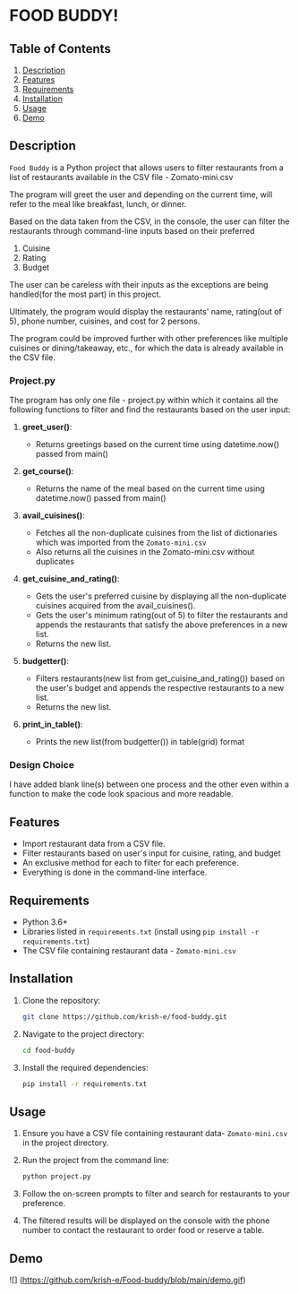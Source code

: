 
# FOOD BUDDY!

## Table of Contents

1. [Description](#description)
2. [Features](#features)
3. [Requirements](#requirements)
4. [Installation](#installation)
5. [Usage](#usage)
6. [Demo](#demo)


## Description

`Food Buddy` is a Python project that allows users to filter restaurants from a list of restaurants available in the CSV file - Zomato-mini.csv

The program will greet the user and depending on the current time, will refer to the meal like breakfast, lunch, or dinner.

Based on the data taken from the CSV, in the console, the user can filter the restaurants through command-line inputs based on their preferred
1. Cuisine
2. Rating
3. Budget

The user can be careless with their inputs as the exceptions are being handled(for the most part) in this project.

Ultimately, the program would display the restaurants' name, rating(out of 5), phone number, cuisines, and cost for 2 persons.

The program could be improved further with other preferences like multiple cuisines or dining/takeaway, etc., for which the data is already available in the CSV file.


### Project.py
The program has only one file - project.py within which it contains all the following functions to filter and find the restaurants based on the user input:

1. **greet_user()**:

    * Returns greetings based on the current time using datetime.now() passed from main()


2. **get_course()**:

    * Returns the name of the meal based on the current time using datetime.now() passed from main()


3. **avail_cuisines()**:

    * Fetches all the non-duplicate cuisines from the list of dictionaries which was imported from the `Zomato-mini.csv`
    * Also returns all the cuisines in the Zomato-mini.csv without duplicates


4. **get_cuisine_and_rating()**:

    * Gets the user's preferred cuisine by displaying all the non-duplicate cuisines acquired from the avail_cuisines().
    * Gets the user's minimum rating(out of 5) to filter the restaurants and appends the restaurants that satisfy the above preferences in a new list.
    * Returns the new list.


5. **budgetter()**:

    * Filters restaurants(new list from get_cuisine_and_rating()) based on the user's budget and appends the respective restaurants to a new list.
    * Returns the new list.


6. **print_in_table()**:

    * Prints the new list(from budgetter()) in table(grid) format



### Design Choice
I have added blank line(s) between one process and the other even within a function to make the code look spacious and more readable.


## Features

- Import restaurant data from a CSV file.
- Filter restaurants based on user's input for cuisine, rating, and budget
- An exclusive method for each to filter for each preference.
- Everything is done in the command-line interface.


## Requirements

- Python 3.6+
- Libraries listed in `requirements.txt` (install using `pip install -r requirements.txt`)
- The CSV file containing restaurant data - `Zomato-mini.csv`


## Installation

1. Clone the repository:

   ```bash
   git clone https://github.com/krish-e/food-buddy.git

2. Navigate to the project directory:

    ```bash
    cd food-buddy

3. Install the required dependencies:

   ```bash
   pip install -r requirements.txt


## Usage

1. Ensure you have a CSV file containing restaurant data- `Zomato-mini.csv` in the project directory.

2. Run the project from the command line:

    ```bash
    python project.py

3. Follow the on-screen prompts to filter and search for restaurants to your preference.

4. The filtered results will be displayed on the console with the phone number to contact the restaurant to order food or reserve a table.


## Demo
![]
(https://github.com/krish-e/Food-buddy/blob/main/demo.gif)

